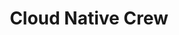 ---
title: "Cloud Native Crew"
type: "tv-show"
streaming: "twitch"
id: "cloud-native-crew"
#image: "cloud-native-crew.jpg"
og_image: "/images/og/TanzuTV.jpg"
weight: 3
menu:
    main:
        parent: "tv"
        weight: 4
# Text that appears on show index page under show name
description: Cloud Native Crew
# Text that appears highlighted in green on show index page above show name
teaser: Cloud Native Crew
# Text that shows on show page under show name
#subheader: Cloud Native Crew
# Any content below here shows up above episode index
---